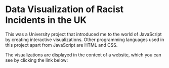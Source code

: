 # Data Visualization of Racist Incidents in the UK

This was a University project that introduced me to the world of JavaScript by creating interactive visualizations.
Other programming languages used in this project apart from JavaScript are HTML and CSS.

The visualizations are displayed in the context of a website, which you can see by clicking the link below:
